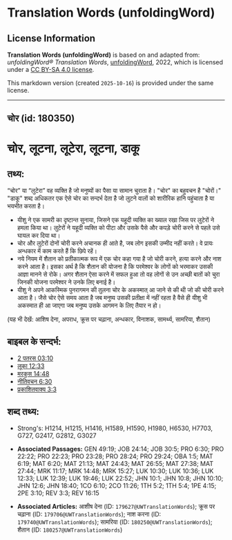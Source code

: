 # Translation Words (unfoldingWord)

## License Information

**Translation Words (unfoldingWord)** is based on and adapted from: _unfoldingWord® Translation Words_, [unfoldingWord](https://unfoldingword.org/utw), 2022, which is licensed under a [CC BY-SA 4.0 license](https://creativecommons.org/licenses/by-sa/4.0/legalcode.en).

This markdown version (created `2025-10-16`) is provided under the same license.



--------------------------------

## चोर (id: 180350)

चोर, लूटना, लूटेरा, लूटना, डाकू
===============================

तथ्य:
-----

“चोर” या “लुटेरा” वह व्यक्ति है जो मनुष्यों का पैसा या सामान चुराता है। "चोर" का बहुवचन है "चोरों।" "डाकू" शब्द अधिकतर एक ऐसे चोर का सन्दर्भ देता है जो लुटने वालों को शारीरिक हानि पहुंचाता है या भयभीत करता है।

* यीशु ने एक सामरी का दृष्टान्त सुनाया, जिसने एक यहूदी व्यक्ति का ख्याल रखा जिस पर लुटेरों ने हमला किया था। लुटेरों ने यहूदी व्यक्ति को पीटा और उसके पैसे और कपड़े चोरी करने से पहले उसे घायल कर दिया था।
* चोर और लुटेरों दोनों चोरी करने अचानक ही आते है, जब लोग इसकी उम्मीद नहीं करते। वे प्रायः अन्धकार में काम करते हैं कि छिपे रहें।
* नये नियम में शैतान को प्रतीकात्मक रूप में एक चोर कहा गया है जो चोरी करने, हत्या करने और नाश करने आता है। इसका अर्थ है कि शैतान की योजना है कि परमेश्वर के लोगों को भरमाकर उसकी आज्ञा मानने से रोके। अगर शैतान ऐसा करने में सफल हुआ तो वह लोगों से उन अच्छी बातों को चुरा जिनकी योजना परमेश्वर ने उनके लिए बनाई है।
* यीशु ने अपने आकस्मिक पुनरागमन की तुलना चोर के अकस्मात् आ जाने से की थी जो की चोरी करने आता है। जैसे चोर ऐसे समय आता है जब मनुष्य उसकी प्रतीक्षा में नहीं रहता है वैसे ही यीशु भी अकस्मात ही आ जाएगा जब मनुष्य उसके आगमन के लिए तैयार न हो।

(यह भी देखें: आशिष देना, अपराध, क्रूस पर चढ़ाना, अन्धकार, विनाशक, सामर्थ्य, सामरिया, शैतान)

बाइबल के सन्दर्भ:
-----------------

* [2 पतरस 03:10](https://ref.ly/2Pet0:0)
* [लूका 12:33](https://ref.ly/Luke12:33)
* [मरकुस 14:48](https://ref.ly/Mark14:48)
* [नीतिवचन 6:30](https://ref.ly/Prov6:30)
* [प्रकाशितवाक्य 3:3](https://ref.ly/Rev0:0)

शब्द तथ्य:
----------

* Strong's: H1214, H1215, H1416, H1589, H1590, H1980, H6530, H7703, G727, G2417, G2812, G3027

* **Associated Passages:** GEN 49:19; JOB 24:14; JOB 30:5; PRO 6:30; PRO 22:22; PRO 22:23; PRO 23:28; PRO 28:24; PRO 29:24; OBA 1:5; MAT 6:19; MAT 6:20; MAT 21:13; MAT 24:43; MAT 26:55; MAT 27:38; MAT 27:44; MRK 11:17; MRK 14:48; MRK 15:27; LUK 10:30; LUK 10:36; LUK 12:33; LUK 12:39; LUK 19:46; LUK 22:52; JHN 10:1; JHN 10:8; JHN 10:10; JHN 12:6; JHN 18:40; 1CO 6:10; 2CO 11:26; 1TH 5:2; 1TH 5:4; 1PE 4:15; 2PE 3:10; REV 3:3; REV 16:15
* **Associated Articles:** आशीष देना (ID: `179627@UWTranslationWords`); क्रूस पर चढ़ाना (ID: `179706@UWTranslationWords`); नाश करना (ID: `179740@UWTranslationWords`); सामरिया (ID: `180250@UWTranslationWords`); शैतान (ID: `180257@UWTranslationWords`)

